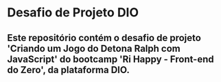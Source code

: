 # Desafio de Projeto DIO
## Este repositório contém o desafio de projeto 'Criando um Jogo do Detona Ralph com JavaScript' do bootcamp 'Ri Happy - Front-end do Zero', da plataforma DIO.
